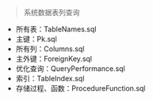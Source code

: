> 系统数据表列查询

- 所有表：TableNames.sql
- 主键：Pk.sql
- 所有列：Columns.sql
- 主外键：ForeignKey.sql
- 优化查询：QueryPerformance.sql
- 索引：TableIndex.sql
- 存储过程、函数：ProcedureFunction.sql
